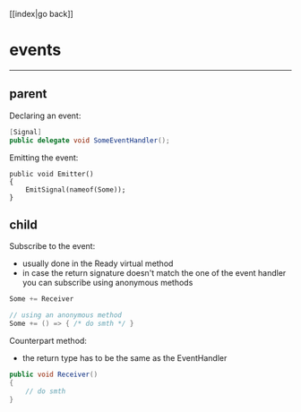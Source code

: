[[index|go back]]

# events

---

## parent

Declaring an event:

```csharp
[Signal]
public delegate void SomeEventHandler();
```

Emitting the event:

```
public void Emitter()
{
	EmitSignal(nameof(Some));
}
```

## child

Subscribe to the event:

- usually done in the Ready virtual method
- in case the return signature doesn't match the one of the event handler you can subscribe using anonymous methods

```csharp
Some += Receiver

// using an anonymous method
Some += () => { /* do smth */ }
```

Counterpart method:

- the return type has to be the same as the EventHandler

```csharp
public void Receiver()
{
	// do smth
}
```
